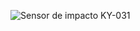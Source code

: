 ![Sensor de impacto KY-031](https://github.com/Brandon-SR/Sensores_R2/assets/132231023/7bf542a5-488b-4eaa-afc6-c0032bedc5c3)

